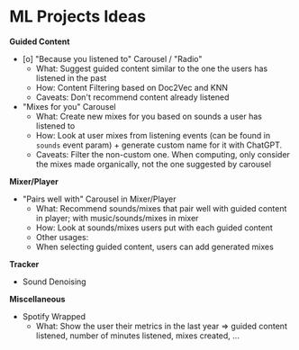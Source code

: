 # ML Projects Ideas

**Guided Content**

- [o] "Because you listened to" Carousel / "Radio"
    * What: Suggest guided content similar to the one the users has listened
      in the past
    * How: Content Filtering based on Doc2Vec and KNN
    * Caveats: Don't recommend content already listened
- "Mixes for you" Carousel
    * What: Create new mixes for you based on sounds a user has listened to
    * How: Look at user mixes from listening events (can be found in `sounds`
      event param) + generate custom name for it with ChatGPT.
    * Caveats: Filter the non-custom one. When computing, only consider
      the mixes made organically, not the one suggested by carousel

**Mixer/Player**

- "Pairs well with" Carousel in Mixer/Player
    * What: Recommend sounds/mixes that pair well with guided content in player;
      with music/sounds/mixes in mixer
    * How: Look at sounds/mixes users put with each guided content
    * Other usages:
	+ When selecting guided content, users can add generated mixes


**Tracker**

- Sound Denoising

**Miscellaneous**

- Spotify Wrapped
    * What: Show the user their metrics in the last year => guided content
      listened, number of minutes listened, mixes created, ...
